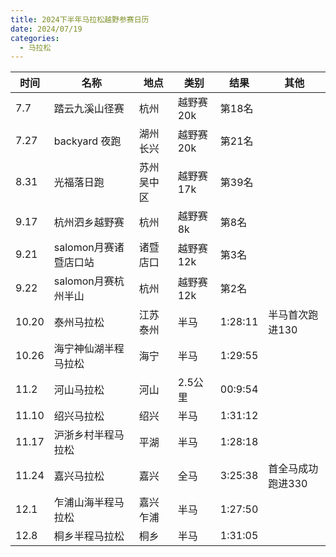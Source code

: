 ```yaml
---
title: 2024下半年马拉松越野参赛日历
date: 2024/07/19
categories:
  - 马拉松
---
```


| 时间  | 名称                  | 地点       | 类别      | 结果   | 其他 |
| ----- | --------------------- | ---------- | --------- | ------ | ---- |
| 7.7   | 踏云九溪山径赛        | 杭州       | 越野赛20k | 第18名 |      |
| 7.27  | backyard 夜跑         | 湖州长兴   | 越野赛20k | 第21名 |      |
| 8.31  | 光福落日跑            | 苏州吴中区 | 越野赛17k | 第39名 |      |
| 9.17  | 杭州泗乡越野赛        | 杭州       | 越野赛8k  | 第8名  |      |
| 9.21  | salomon月赛诸暨店口站 | 诸暨店口   | 越野赛12k | 第3名  |      |
| 9.22  | salomon月赛杭州半山   | 杭州       | 越野赛12k | 第2名  |      |
| 10.20 | 泰州马拉松            | 江苏泰州   | 半马      | 1:28:11      |  半马首次跑进130    |
| 10.26 | 海宁神仙湖半程马拉松  | 海宁       | 半马      |  1:29:55      |      |
| 11.2  | 河山马拉松            | 河山       | 2.5公里   | 00:9:54    |      |
| 11.10 | 绍兴马拉松            | 绍兴       | 半马      | 1:31:12  |      |
| 11.17 | 沪浙乡村半程马拉松    | 平湖       | 半马      |  1:28:18   |      |
| 11.24 | 嘉兴马拉松            | 嘉兴       | 全马      | 3:25:38   |  首全马成功跑进330    |
| 12.1  | 乍浦山海半程马拉松     | 嘉兴乍浦   | 半马      |  1:27:50  |      |
| 12.8  | 桐乡半程马拉松        | 桐乡       | 半马      |  1:31:05   |      |
